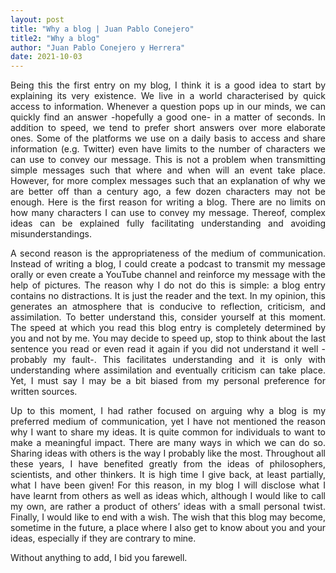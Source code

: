 ```yaml
---
layout: post
title: "Why a blog | Juan Pablo Conejero"
title2: "Why a blog"
author: "Juan Pablo Conejero y Herrera"
date: 2021-10-03
---
```


<p align="justify"> Being this the first entry on my blog, I think it is a good idea to start by explaining its very existence. We live in a world characterised by quick access to information. Whenever a question pops up in our minds, we can quickly find an answer -hopefully a good one- in a matter of seconds. In addition to speed, we tend to prefer short answers over more elaborate ones. Some of the platforms we use on a daily basis to access and share information (e.g. Twitter) even have limits to the number of characters we can use to convey our message. This is not a problem when transmitting simple messages such that where and when will an event take place. However, for more complex messages such that an explanation of why we are better off than a century ago, a few dozen characters may not be enough. Here is the first reason for writing a blog. There are no limits on how many characters I can use to convey my message. Thereof, complex ideas can be explained fully facilitating understanding and avoiding misunderstandings. </p>

<p align="justify"> A second reason is the appropriateness of the medium of communication. Instead of writing a blog, I could create a podcast to transmit my message orally or even create a YouTube channel and reinforce my message with the help of pictures. The reason why I do not do this is simple: a blog entry contains no distractions. It is just the reader and the text. In my opinion, this generates an atmosphere that is conducive to reflection, criticism, and assimilation. To better understand this, consider yourself at this moment. The speed at which you read this blog entry is completely determined by you and not by me. You may decide to speed up, stop to think about the last sentence you read or even read it again if you did not understand it well -probably my fault-. This facilitates understanding and it is only with understanding where assimilation and eventually criticism can take place. Yet, I must say I may be a bit biased from my personal preference for written sources. </p>

<p align="justify"> Up to this moment, I had rather focused on arguing why a blog is my preferred medium of communication, yet I have not mentioned the reason why I want to share my ideas. It is quite common for individuals to want to make a meaningful impact. There are many ways in which we can do so. Sharing ideas with others is the way I probably like the most. Throughout all these years, I have benefited greatly from the ideas of philosophers, scientists, and other thinkers. It is high time I give back, at least partially, what I have been given! For this reason, in my blog I will disclose what I have learnt from others as well as ideas which, although I would like to call my own, are rather a product of others’ ideas with a small personal twist. Finally, I would like to end with a wish. The wish that this blog may become, sometime in the future, a place where I also get to know about you and your ideas, especially if they are contrary to mine. </p>

<p> Without anything to add, I bid you farewell. </p>

